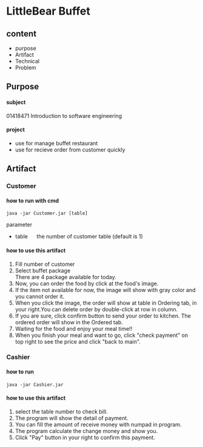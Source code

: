# LittleBear Buffet

## content
- purpose
- Artifact
- Technical
- Problem
## Purpose
#### subject
01418471 Introduction to software engineering
#### project
- use for manage buffet restaurant 
- use for recieve order from customer quickly
## Artifact
### Customer
#### how to run with cmd
```
java -jar Customer.jar [table]
```
parameter
- table &nbsp;&nbsp;&nbsp;&nbsp; the number of customer table (default is 1)
#### how to use this artifact
1. Fill number of customer
2. Select buffet package <br>
There are 4 package available for today.
3. Now, you can order the food by click at the food's image.
4. If the item not available for now, the image will show with gray color and you cannot order it.
5. When you click the image, the order will show at table in Ordering tab, in your right.You can delete order by double-click at row in column.
6. If you are sure, click confirm button to send your order to kitchen. The ordered order will show in the Ordered tab.
7. Waiting for the food and enjoy your meal time!!
8. When you finish your meal and want to go, click "check payment" on top right to see the price and click "back to main".

### Cashier
#### how to run
```
java -jar Cashier.jar
```
#### how to use this artifact
1. select the table number to check bill.
2. The program will show the detail of payment.
3. You can fill the amount of receive money with numpad in program.
4. The program calculate the change money and show you.
5. Click "Pay" button in your right to confirm this payment.
